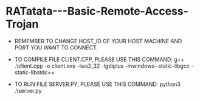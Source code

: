 # RATatata---Basic-Remote-Access-Trojan

- REMEMBER TO CHANGE HOST_ID OF YOUR HOST MACHINE AND PORT YOU WANT TO CONNECT.
  
- TO COMPILE FILE CLIENT.CPP, PLEASE USE THIS COMMAND:
  g++ .\client.cpp -o client.exe -lws2_32 -lgdiplus -mwindows -static-libgcc -static-libstdc++

- TO RUN FILE SERVER.PY, PLEASE USE THIS COMMAND:
  python3 .\server.py
